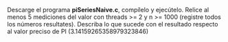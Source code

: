 Descarge el programa **piSeriesNaive.c**, compílelo y ejecútelo. Relice al menos 5 mediciones del valor con threads >= 2 y n >= 1000 (registre todos los números resultates). Describa lo que sucede con el resultado respecto al valor preciso de PI (3.14159265358979323846)
